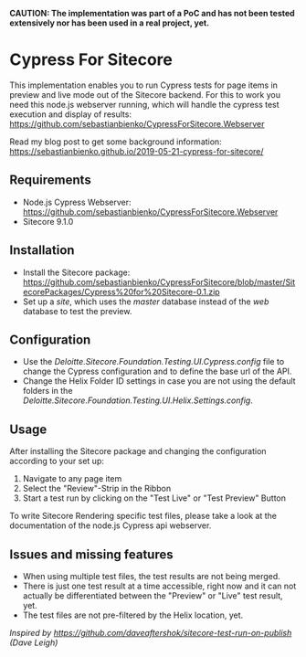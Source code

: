 **CAUTION: The implementation was part of a PoC and has not been tested extensively nor has been used in a real project, yet.**



# Cypress For Sitecore

This implementation enables you to run Cypress tests for page items in preview and live mode out of the Sitecore backend.
For this to work you need this node.js webserver running, which will handle the cypress test execution and display of results: https://github.com/sebastianbienko/CypressForSitecore.Webserver



Read my blog post to get some background information: https://sebastianbienko.github.io/2019-05-21-cypress-for-sitecore/

## Requirements
* Node.js Cypress Webserver: https://github.com/sebastianbienko/CypressForSitecore.Webserver
* Sitecore 9.1.0

## Installation
* Install the Sitecore package: https://github.com/sebastianbienko/CypressForSitecore/blob/master/SitecorePackages/Cypress%20for%20Sitecore-0.1.zip
* Set up a *site*, which uses the *master* database instead of the *web* database to test the preview.

## Configuration
* Use the *Deloitte.Sitecore.Foundation.Testing.UI.Cypress.config* file to change the Cypress configuration and to define the base url of the API.
* Change the Helix Folder ID settings in case you are not using the default folders in the *Deloitte.Sitecore.Foundation.Testing.UI.Helix.Settings.config*.

## Usage
After installing the Sitecore package and changing the configuration according to your set up:

1. Navigate to any page item
2. Select the "Review"-Strip in the Ribbon
3. Start a test run by clicking on the "Test Live" or "Test Preview" Button



To write Sitecore Rendering specific test files, please take a look at the documentation of the node.js Cypress api webserver.

## Issues and missing features

- When using multiple test files, the test results are not being merged.
- There is just one test result at a time accessible, right now and it can not actually be differentiated between the "Preview" or "Live" test result, yet.
- The test files are not pre-filtered by the Helix location, yet.




*Inspired by https://github.com/daveaftershok/sitecore-test-run-on-publish (Dave Leigh)*
